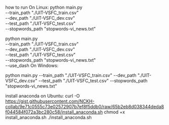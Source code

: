 how to run
On Linux:
python main.py \
 --train_path "./UIT-VSFC_train.csv" \
 --dev_path "./UIT-VSFC_dev.csv" \
 --test_path "./UIT-VSFC_test.csv" \
 --stopwords_path "stopwords-vi_news.txt"

python main.py \
 --train_path "./UIT-VSFC_train.csv" \
 --dev_path "./UIT-VSFC_dev.csv" \
 --test_path "./UIT-VSFC_test.csv" \
 --stopwords_path "stopwords-vi_news.txt"\
 --use_dash
On Windows:

python main.py --train_path "./UIT-VSFC_train.csv" --dev_path "./UIT-VSFC_dev.csv" --test_path "./UIT-VSFC_test.csv" --stopwords_path "stopwords-vi_news.txt"

install anaconda on Ubuntu:
curl -O https://gist.githubusercontent.com/NCKH-collab/9e71c0555c73e02572907b7ef8f5ddb0/raw/65b2eb8d038344deda8f044584f072a3bc280c58/install_anaconda.sh
chmod +x install_anaconda.sh
./install_anaconda.sh
